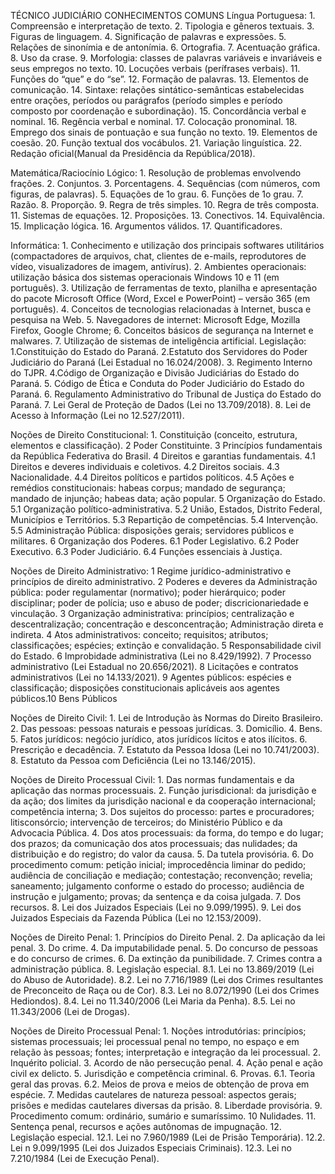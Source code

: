 TÉCNICO JUDICIÁRIO
CONHECIMENTOS COMUNS
Língua Portuguesa: 1. Compreensão e interpretação de texto. 2. Tipologia e gêneros textuais. 3.
Figuras de linguagem. 4. Significação de palavras e expressões. 5. Relações de sinonímia e de
antonímia. 6. Ortografia. 7. Acentuação gráfica. 8. Uso da crase. 9. Morfologia: classes de palavras
variáveis e invariáveis e seus empregos no texto. 10. Locuções verbais (perífrases verbais). 11.
Funções do “que” e do “se”. 12. Formação de palavras. 13. Elementos de comunicação. 14. Sintaxe:
relações sintático-semânticas estabelecidas entre orações, períodos ou parágrafos (período
simples e período composto por coordenação e subordinação). 15. Concordância verbal e nominal.
16. Regência verbal e nominal. 17. Colocação pronominal. 18. Emprego dos sinais de pontuação
e sua função no texto. 19. Elementos de coesão. 20. Função textual dos vocábulos. 21. Variação
linguística. 22. Redação oficial(Manual da Presidência da República/2018).

Matemática/Raciocínio Lógico: 1. Resolução de problemas envolvendo frações. 2. Conjuntos. 3.
Porcentagens. 4. Sequências (com números, com figuras, de palavras). 5. Equações de 1o grau. 6.
Funções de 1o grau. 7. Razão. 8. Proporção. 9. Regra de três simples. 10. Regra de três composta.
11. Sistemas de equações. 12. Proposições. 13. Conectivos. 14. Equivalência. 15. Implicação
lógica. 16. Argumentos válidos. 17. Quantificadores.

Informática: 1. Conhecimento e utilização dos principais softwares utilitários (compactadores de
arquivos, chat, clientes de e-mails, reprodutores de vídeo, visualizadores de imagem, antivírus). 2.
Ambientes operacionais: utilização básica dos sistemas operacionais Windows 10 e 11 (em
português). 3. Utilização de ferramentas de texto, planilha e apresentação do pacote Microsoft
Office (Word, Excel e PowerPoint) – versão 365 (em português). 4. Conceitos de tecnologias
relacionadas à Internet, busca e pesquisa na Web. 5. Navegadores de internet: Microsoft Edge,
Mozilla Firefox, Google Chrome; 6. Conceitos básicos de segurança na Internet e malwares. 7.
Utilização de sistemas de inteligência artificial.
Legislação: 1.Constituição do Estado do Paraná. 2.Estatuto dos Servidores do Poder Judiciário do
Paraná (Lei Estadual no 16.024/2008). 3. Regimento Interno do TJPR. 4.Código de Organização e
Divisão Judiciárias do Estado do Paraná. 5. Código de Ética e Conduta do Poder Judiciário do
Estado do Paraná. 6. Regulamento Administrativo do Tribunal de Justiça do Estado do Paraná. 7.
Lei Geral de Proteção de Dados (Lei no 13.709/2018). 8. Lei de Acesso à Informação (Lei no
12.527/2011).

Noções de Direito Constitucional: 1. Constituição (conceito, estrutura, elementos e
classificação). 2 Poder Constituinte. 3 Princípios fundamentais da República Federativa do Brasil.
4 Direitos e garantias fundamentais. 4.1 Direitos e deveres individuais e coletivos. 4.2 Direitos
sociais. 4.3 Nacionalidade. 4.4 Direitos políticos e partidos políticos. 4.5 Ações e remédios
constitucionais: habeas corpus; mandado de segurança; mandado de injunção; habeas data; ação
popular. 5 Organização do Estado. 5.1 Organização político-administrativa. 5.2 União, Estados,
Distrito Federal, Municípios e Territórios. 5.3 Repartição de competências. 5.4 Intervenção. 5.5
Administração Pública: disposições gerais; servidores públicos e militares. 6 Organização dos
Poderes. 6.1 Poder Legislativo. 6.2 Poder Executivo. 6.3 Poder Judiciário. 6.4 Funções essenciais
à Justiça.

Noções de Direito Administrativo: 1 Regime jurídico-administrativo e princípios de direito
administrativo. 2 Poderes e deveres da Administração pública: poder regulamentar (normativo);
poder hierárquico; poder disciplinar; poder de polícia; uso e abuso de poder; discricionariedade e
vinculação. 3 Organização administrativa: princípios; centralização e descentralização;
concentração e desconcentração; Administração direta e indireta. 4 Atos administrativos: conceito;
requisitos; atributos; classificações; espécies; extinção e convalidação. 5 Responsabilidade civil do
Estado. 6 Improbidade administrativa (Lei no 8.429/1992). 7 Processo administrativo (Lei Estadual
no 20.656/2021). 8 Licitações e contratos administrativos (Lei no 14.133/2021). 9 Agentes públicos:
espécies e classificação; disposições constitucionais aplicáveis aos agentes públicos.10 Bens
Públicos

Noções de Direito Civil: 1. Lei de Introdução às Normas do Direito Brasileiro. 2. Das pessoas:
pessoas naturais e pessoas jurídicas. 3. Domicílio. 4. Bens. 5. Fatos jurídicos: negócio jurídico, atos
jurídicos lícitos e atos ilícitos. 6. Prescrição e decadência. 7. Estatuto da Pessoa Idosa (Lei no
10.741/2003). 8. Estatuto da Pessoa com Deficiência (Lei no 13.146/2015).

Noções de Direito Processual Civil: 1. Das normas fundamentais e da aplicação das normas
processuais. 2. Função jurisdicional: da jurisdição e da ação; dos limites da jurisdição nacional e
da cooperação internacional; competência interna; 3. Dos sujeitos do processo: partes e
procuradores; litisconsórcio; intervenção de terceiros; do Ministério Público e da Advocacia Pública.
4. Dos atos processuais: da forma, do tempo e do lugar; dos prazos; da comunicação dos atos
processuais; das nulidades; da distribuição e do registro; do valor da causa. 5. Da tutela provisória.
6. Do procedimento comum: petição inicial; improcedência liminar do pedido; audiência de
conciliação e mediação; contestação; reconvenção; revelia; saneamento; julgamento conforme o
estado do processo; audiência de instrução e julgamento; provas; da sentença e da coisa julgada.
7. Dos recursos. 8. Lei dos Juizados Especiais (Lei no 9.099/1995). 9. Lei dos Juizados Especiais
da Fazenda Pública (Lei no 12.153/2009).

Noções de Direito Penal: 1. Princípios do Direito Penal. 2. Da aplicação da lei penal. 3. Do crime.
4. Da imputabilidade penal. 5. Do concurso de pessoas e do concurso de crimes. 6. Da extinção da
punibilidade. 7. Crimes contra a administração pública. 8. Legislação especial. 8.1. Lei no
13.869/2019 (Lei do Abuso de Autoridade). 8.2. Lei no 7.716/1989 (Lei dos Crimes resultantes de
Preconceito de Raça ou de Cor). 8.3. Lei no 8.072/1990 (Lei dos Crimes Hediondos). 8.4. Lei no
11.340/2006 (Lei Maria da Penha). 8.5. Lei no 11.343/2006 (Lei de Drogas).

Noções de Direito Processual Penal: 1. Noções introdutórias: princípios; sistemas processuais;
lei processual penal no tempo, no espaço e em relação às pessoas; fontes; interpretação e
integração da lei processual. 2. Inquérito policial. 3. Acordo de não persecução penal. 4. Ação penal
e ação civil ex delicto. 5. Jurisdição e competência criminal. 6. Provas. 6.1. Teoria geral das provas.
6.2. Meios de prova e meios de obtenção de prova em espécie. 7. Medidas cautelares de natureza
pessoal: aspectos gerais; prisões e medidas cautelares diversas da prisão. 8. Liberdade provisória.
9. Procedimento comum: ordinário, sumário e sumaríssimo. 10 Nulidades. 11. Sentença penal,
recursos e ações autônomas de impugnação. 12. Legislação especial. 12.1. Lei no 7.960/1989 (Lei
de Prisão Temporária). 12.2. Lei n 9.099/1995 (Lei dos Juizados Especiais Criminais). 12.3. Lei no
7.210/1984 (Lei de Execução Penal).

